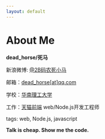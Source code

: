 ```yaml
---
layout: default
---
```

# About Me

**dead_horse/死马**

新浪微博: [@2B码农死小马](http://weibo.com/deadhorse/)

邮箱：[dead_horse[at]qq.com](mailto:dead_horse@qq.com)

学校：[华南理工大学](http://www.scut.edu.cn/)

工作：[天猫前端](http://tmall.com/) web/Node.js开发工程师

tags: web, Node.js, javascript

**Talk is cheap. Show me the code.**
